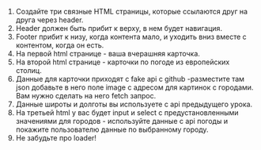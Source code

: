 1. Создайте три связные HTML страницы, которые ссылаются друг на друга через header.
2. Header должен быть прибит к верху, в нем будет навигация.
3. Footer прибит к низу, когда контента мало, и уходить вниз вместе с контентом, когда он есть.
4. На первой html странице - ваша вчерашняя карточка.
5. На второй html странице - карточки по погоде из европейских столиц.
6. Данные для карточки приходят с fake api с github -разместите там json добавьте в него поле image с адресом для картинок с городами. Вам нужно сделать на него fetch запрос.
7. Данные широты и долготы вы используете с api предыдущего урока.
8. На третьей html у вас будет input и select с предустановленными значениями для городов - используйте данные с api погоды и покажите пользователю данные по выбранному городу.
9. Не забудьте про loader!


